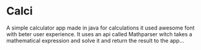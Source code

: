 # Calci
A simple calculator app made in java for calculations it used awesome font with beter user experience. 
It uses an api called Mathparser witch takes a mathematical expression and solve it and return the result to the app...
